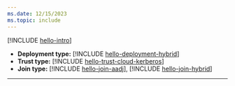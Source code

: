 ```yaml
---
ms.date: 12/15/2023
ms.topic: include
---
```


[!INCLUDE [hello-intro](hello-intro.md)]
- **Deployment type:** [!INCLUDE [hello-deployment-hybrid](hello-deployment-hybrid.md)]
- **Trust type:** [!INCLUDE [hello-trust-cloud-kerberos](hello-trust-cloud-kerberos.md)]
- **Join type:** [!INCLUDE [hello-join-aadj](hello-join-aad.md)], [!INCLUDE [hello-join-hybrid](hello-join-hybrid.md)]
---